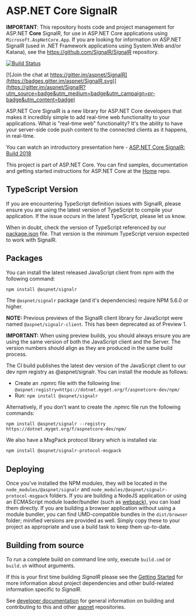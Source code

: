 ASP.NET Core SignalR
========

**IMPORTANT**: This repository hosts code and project management for ASP.NET **Core** SignalR, for use in ASP.NET Core applications using `Microsoft.AspNetCore.App`. If you are looking for information on ASP.NET SignalR (used in .NET Framework applications using System.Web and/or Katana), see the https://github.com/SignalR/SignalR repository.

[![Build Status](https://dnceng.visualstudio.com/public/_apis/build/status/aspnet/SignalR/SignalR-ci)](https://dnceng.visualstudio.com/public/_build/latest?definitionId=26)

[![Join the chat at https://gitter.im/aspnet/SignalR](https://badges.gitter.im/aspnet/SignalR.svg)](https://gitter.im/aspnet/SignalR?utm_source=badge&utm_medium=badge&utm_campaign=pr-badge&utm_content=badge)

ASP.NET Core SignalR is a new library for ASP.NET Core developers that makes it incredibly simple to add real-time web functionality to your applications. What is "real-time web" functionality? It's the ability to have your server-side code push content to the connected clients as it happens, in real-time.

You can watch an introductory presentation here - [ASP.NET Core SignalR: Build 2018](https://www.youtube.com/watch?v=Lws0zOaseIM)

This project is part of ASP.NET Core. You can find samples, documentation and getting started instructions for ASP.NET Core at the [Home](https://github.com/aspnet/home) repo.

## TypeScript Version

If you are encountering TypeScript definition issues with SignalR, please ensure you are using the latest version of TypeScript to compile your application. If the issue occurs in the latest TypeScript, please let us know.

When in doubt, check the version of TypeScript referenced by our [package.json](clients/ts/package.json) file. That version is the minimum TypeScript version expected to work with SignalR.

## Packages

You can install the latest released JavaScript client from npm with the following command:

```bash
npm install @aspnet/signalr
```

The `@aspnet/signalr` package (and it's dependencies) require NPM 5.6.0 or higher.

**NOTE:** Previous previews of the SignalR client library for JavaScript were named `@aspnet/signalr-client`. This has been deprecated as of Preview 1.

**IMPORTANT:** When using preview builds, you should always ensure you are using the same version of both the JavaScript client and the Server. The version numbers should align as they are produced in the same build process.

The CI build publishes the latest dev version of the JavaScript client to our dev npm registry as @aspnet/signalr. You can install the module as follows:

- Create an .npmrc file with the following line:
  `@aspnet:registry=https://dotnet.myget.org/f/aspnetcore-dev/npm/`
- Run:
  `npm install @aspnet/signalr`

Alternatively, if you don't want to create the .npmrc file run the following commands:
```
npm install @aspnet/signalr --registry https://dotnet.myget.org/f/aspnetcore-dev/npm/
```

We also have a MsgPack protocol library which is installed via:

```bash
npm install @aspnet/signalr-protocol-msgpack
```

## Deploying

Once you've installed the NPM modules, they will be located in the `node_modules/@aspnet/signalr` and `node_modules/@aspnet/signalr-protocol-msgpack` folders. If you are building a NodeJS application or using an ECMAScript module loader/bundler (such as [webpack](https://webpack.js.org)), you can load them directly. If you are building a browser application without using a module bundler, you can find UMD-compatible bundles in the `dist/browser` folder; minified versions are provided as well. Simply copy these to your project as appropriate and use a build task to keep them up-to-date.

## Building from source

To run a complete build on command line only, execute `build.cmd` or `build.sh` without arguments.

If this is your first time building *SignalR* please see the [Getting Started](docs/GettingStarted.md) for more information about project dependencies and other build-related information specific to *SignalR*. 

See [developer documentation](https://github.com/aspnet/Home/wiki) for general information on building and contributing to this and other [aspnet](https://github.com/aspnet) repositories.
